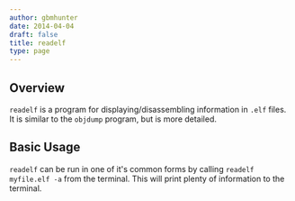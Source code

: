 ```yaml
---
author: gbmhunter
date: 2014-04-04
draft: false
title: readelf
type: page
---
```


## Overview

`readelf` is a program for displaying/disassembling information in `.elf` files. It is similar to the `objdump` program, but is more detailed.

## Basic Usage

`readelf` can be run in one of it's common forms by calling `readelf myfile.elf -a` from the terminal. This will print plenty of information to the terminal.
